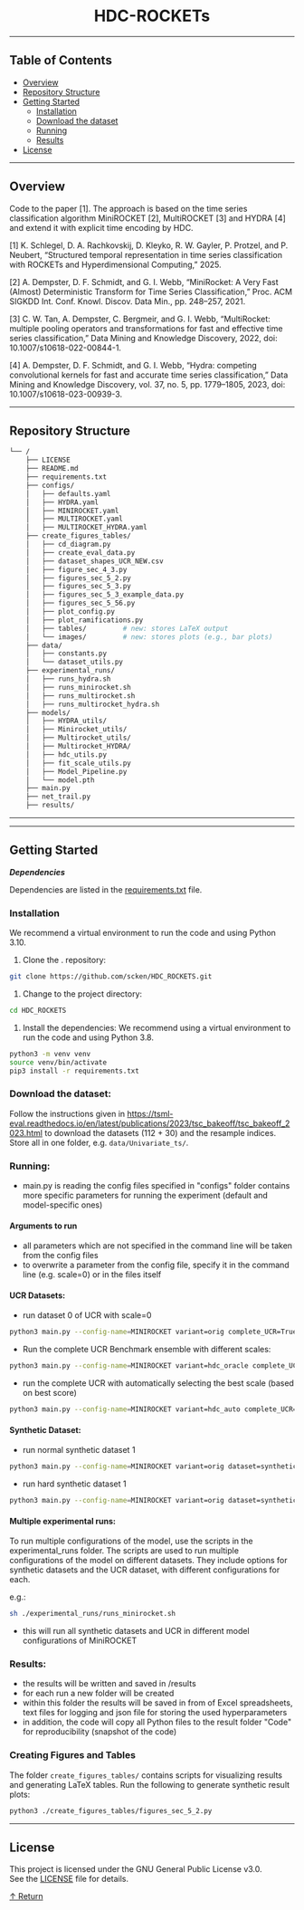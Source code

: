 <div align="center">
<h1 align="center">
<br />HDC-ROCKETs</h1>

</div>

---

## Table of Contents

- [Overview](#overview)
- [Repository Structure](#repository-structure)
- [Getting Started](#getting-started) 
  - [Installation](#installation)
  - [Download the dataset](#download-the-dataset)
  - [Running](#running)
  - [Results](#results)
- [License](#license)

---

## Overview

Code to the paper [1]. The approach is based on the time series classification algorithm MiniROCKET [2], MultiROCKET [3] and HYDRA [4] and extend it with explicit time encoding by HDC.

[1] K. Schlegel, D. A. Rachkovskij, D. Kleyko, R. W. Gayler, P. Protzel, and P. Neubert, “Structured temporal representation in time series classification with ROCKETs and Hyperdimensional Computing,” 2025.

[2] A. Dempster, D. F. Schmidt, and G. I. Webb, “MiniRocket: A Very Fast (Almost) Deterministic Transform for Time Series Classification,” Proc. ACM SIGKDD Int. Conf. Knowl. Discov. Data Min., pp. 248–257, 2021.

[3] C. W. Tan, A. Dempster, C. Bergmeir, and G. I. Webb, “MultiRocket: multiple pooling operators and transformations for fast and effective time series classification,” Data Mining and Knowledge Discovery, 2022, doi: 10.1007/s10618-022-00844-1.

[4] A. Dempster, D. F. Schmidt, and G. I. Webb, “Hydra: competing convolutional kernels for fast and accurate time series classification,” Data Mining and Knowledge Discovery, vol. 37, no. 5, pp. 1779–1805, 2023, doi: 10.1007/s10618-023-00939-3.


---

## Repository Structure

```sh
└── /
    ├── LICENSE
    ├── README.md
    ├── requirements.txt
    ├── configs/
    │   ├── defaults.yaml
    │   ├── HYDRA.yaml
    │   ├── MINIROCKET.yaml
    │   ├── MULTIROCKET.yaml
    │   ├── MULTIROCKET_HYDRA.yaml
    ├── create_figures_tables/
    │   ├── cd_diagram.py
    │   ├── create_eval_data.py
    │   ├── dataset_shapes_UCR_NEW.csv
    │   ├── figure_sec_4_3.py
    │   ├── figures_sec_5_2.py
    │   ├── figures_sec_5_3.py
    │   ├── figures_sec_5_3_example_data.py
    │   ├── figures_sec_5_56.py
    │   ├── plot_config.py
    │   ├── plot_ramifications.py
    │   ├── tables/         # new: stores LaTeX output
    │   └── images/         # new: stores plots (e.g., bar plots)
    ├── data/
    │   ├── constants.py
    │   └── dataset_utils.py
    ├── experimental_runs/
    │   ├── runs_hydra.sh
    │   ├── runs_minirocket.sh
    │   ├── runs_multirocket.sh
    │   ├── runs_multirocket_hydra.sh
    ├── models/
    │   ├── HYDRA_utils/
    │   ├── Minirocket_utils/
    │   ├── Multirocket_utils/
    │   ├── Multirocket_HYDRA/
    │   ├── hdc_utils.py
    │   ├── fit_scale_utils.py
    │   ├── Model_Pipeline.py
    │   └── model.pth
    ├── main.py
    ├── net_trail.py
    ├── results/
```

---


---

## Getting Started

***Dependencies***

Dependencies are listed in the [requirements.txt](requirements.txt) file. 

### Installation
We recommend a virtual environment to run the code and using Python 3.10. 
1. Clone the . repository:

```sh
git clone https://github.com/scken/HDC_ROCKETS.git
```

1. Change to the project directory:

```sh
cd HDC_ROCKETS
```

1. Install the dependencies: We recommend using a virtual environment to run the code and using Python 3.8.

```sh
python3 -m venv venv
source venv/bin/activate
pip3 install -r requirements.txt
```


### Download the dataset:

Follow the instructions given in https://tsml-eval.readthedocs.io/en/latest/publications/2023/tsc_bakeoff/tsc_bakeoff_2023.html to download the datasets (112 + 30) and the resample indices. 
Store all in one folder, e.g. `data/Univariate_ts/`.


### Running:

- main.py is reading the config files specified in "configs" folder contains more specific parameters for running the experiment (default and model-specific ones)

#### Arguments to run

- all parameters which are not specified in the command line will be taken from the config files
- to overwrite a parameter from the config file, specify it in the command line (e.g. scale=0) or in the files itself

#### UCR Datasets:

- run dataset 0 of UCR with scale=0

```sh
python3 main.py --config-name=MINIROCKET variant=orig complete_UCR=True
```

- Run the complete UCR Benchmark ensemble with different scales:

```sh
python3 main.py --config-name=MINIROCKET variant=hdc_oracle complete_UCR=True
```

- run the complete UCR with automatically selecting the best scale (based on best score)

```sh
python3 main.py --config-name=MINIROCKET variant=hdc_auto complete_UCR=True
```

#### Synthetic Dataset:

- run normal synthetic dataset 1

```sh
python3 main.py --config-name=MINIROCKET variant=orig dataset=synthetic
```

- run hard synthetic dataset 1

```sh
python3 main.py --config-name=MINIROCKET variant=orig dataset=synthetic_hard
```

#### Multiple experimental runs:

To run multiple configurations of the model, use the scripts in the experimental_runs folder.
The scripts are used to run multiple configurations of the model on different datasets.
They include options for synthetic datasets and the UCR dataset, with different configurations for each.

e.g.:

```sh
sh ./experimental_runs/runs_minirocket.sh
```

- this will run all synthetic datasets and UCR in different model configurations of MiniROCKET

### Results:

- the results will be written and saved in /results
- for each run a new folder will be created 
- within this folder the results will be saved in from of Excel spreadsheets, text files for logging and json file for storing the used hyperparameters 
- in addition, the code will copy all Python files to the result folder "Code" for reproducibility (snapshot of the code)


### Creating Figures and Tables

The folder `create_figures_tables/` contains scripts for visualizing results and generating LaTeX tables.
Run the following to generate synthetic result plots:

```sh
python3 ./create_figures_tables/figures_sec_5_2.py
```


---

## License

This project is licensed under the GNU General Public License v3.0.  
See the [LICENSE](LICENSE) file for details.

[↑ Return](#Top)